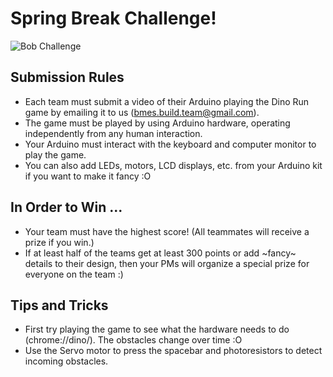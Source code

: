 # Spring Break Challenge!

![Bob Challenge](https://bmesbuildteamucla.github.io/spring-break/InkedBob-the-builder-06-1140x760_LI.jpg)

## Submission Rules

* Each team must submit a video of their Arduino playing the Dino Run game by emailing it to us (bmes.build.team@gmail.com).
* The game must be played by using Arduino hardware, operating independently from any human interaction.
* Your Arduino must interact with the keyboard and computer monitor to play the game.
* You can also add LEDs, motors, LCD displays, etc. from your Arduino kit if you want to make it fancy :O

## In Order to Win ...

* Your team must have the highest score! (All teammates will receive a prize if you win.)
* If at least half of the teams get at least 300 points or add ~fancy~ details to their design, then your PMs will organize a special prize for everyone on the team :)

## Tips and Tricks

* First try playing the game to see what the hardware needs to do (chrome://dino/). The obstacles change over time :O
* Use the Servo motor to press the spacebar and photoresistors to detect incoming obstacles.
